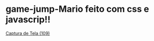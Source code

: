 # game-jump-Mario feito com css e javascrip!!

[Captura de Tela (109)](https://user-images.githubusercontent.com/72985107/236657175-a2d47864-0ed8-4a99-9e58-3d89ee746c93.png)
